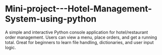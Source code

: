 # Mini-project---Hotel-Management-System-using-python
 A simple and interactive Python console application for hotel/restaurant order management. Users can view a menu, place orders, and get a running total. Great for beginners to learn file handling, dictionaries, and user input logic.
